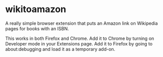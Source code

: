 # wikitoamazon
A really simple browser extension that puts an Amazon link on Wikipedia pages for books with an ISBN.

This works in both Firefox and Chrome. Add it to Chrome by turning on Developer mode in your Extensions page. Add it to Firefox by going to about:debugging and load it as a temporary add-on.
